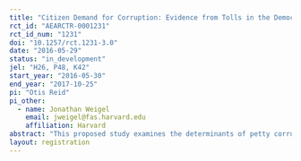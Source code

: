 ```yaml
---
title: "Citizen Demand for Corruption: Evidence from Tolls in the Democratic Republic of the Congo"
rct_id: "AEARCTR-0001231"
rct_id_num: "1231"
doi: "10.1257/rct.1231-3.0"
date: "2016-05-29"
status: "in_development"
jel: "H26, P48, K42"
start_year: "2016-05-30"
end_year: "2017-10-25"
pi: "Otis Reid"
pi_other:
  - name: Jonathan Weigel
    email: jweigel@fas.harvard.edu
    affiliation: Harvard
abstract: "This proposed study examines the determinants of petty corruption in the DRC, a substantial source of lost revenue for the government. In pilot data, 42% of motorcycle taxi drivers reported paying less than the official rate at tolls. To explain this high rate of non-compliance, we randomly offer motorcycle taxi drivers one of three incentives to obtain an official receipt at the toll, or a control condition. The incentives are: a payment to the driver or one of two donation-based incentives designed to shift the perceived value of tax compliance. We cross randomize these treatments with three other treatments: two different norms treatments and incentives for toll officer to issue more receipts."
layout: registration
---
```


